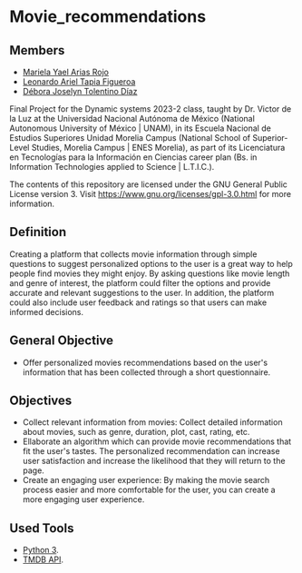 # Movie_recommendations



## Members

* [Mariela Yael Arias Rojo](https://github.com/marielaAriass)
* [Leonardo Ariel Tapia Figueroa](https://github.com/leotapia11)
* [Débora Joselyn Tolentino Díaz](https://github.com/Debytd)

Final Project for the Dynamic systems 2023-2 class, taught by Dr. Victor de la Luz at the Universidad Nacional Autónoma de México (National Autonomous University of México | UNAM), in its Escuela Nacional de Estudios Superiores Unidad Morelia Campus (National School of Superior-Level Studies, Morelia Campus | ENES Morelia), as part of its Licenciatura en Tecnologías para la Información en Ciencias career plan (Bs. in Information Technologies applied to Science | L.T.I.C.).

The contents of this repository are licensed under the GNU General Public License version 3. Visit https://www.gnu.org/licenses/gpl-3.0.html for more information.

## Definition 
Creating a platform that collects movie information through simple questions to suggest personalized options to the user is a great way to help people find movies they might enjoy. By asking questions like movie length and genre of interest, the platform could filter the options and provide accurate and relevant suggestions to the user. In addition, the platform could also include user feedback and ratings so that users can make informed decisions.

## General Objective
- Offer personalized movies recommendations based on the user's information that has been collected through a short questionnaire.

## Objectives
- Collect relevant information from movies: Collect detailed information about movies, such as genre, duration, plot, cast, rating, etc.
- Ellaborate an algorithm which can provide movie recommendations that fit the user's tastes. The personalized recommendation can increase user satisfaction and increase the likelihood that they will return to the page.
- Create an engaging user experience: By making the movie search process easier and more comfortable for the user, you can create a more engaging user experience.

## Used Tools
* [Python 3](https://www.python.org/).
* [TMDB API](https://www.themoviedb.org/documentation/api?language=es-es).
